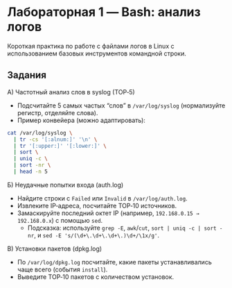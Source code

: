 # Лабораторная 1 — Bash: анализ логов

Короткая практика по работе с файлами логов в Linux с использованием базовых инструментов командной строки.

## 


## Задания

А) Частотный анализ слов в syslog (TOP‑5)
- Подсчитайте 5 самых частых “слов” в `/var/log/syslog` (нормализуйте регистр, отделяйте слова).
- Пример конвейера (можно адаптировать):
```bash
cat /var/log/syslog \
  | tr -cs '[:alnum:]' '\n' \
  | tr '[:upper:]' '[:lower:]' \
  | sort \
  | uniq -c \
  | sort -nr \
  | head -n 5
```

Б) Неудачные попытки входа (auth.log)
- Найдите строки с `Failed` или `Invalid` в `/var/log/auth.log`.
- Извлеките IP‑адреса, посчитайте TOP‑10 источников. 
- Замаскируйте последний октет IP (например, `192.168.0.15 → 192.168.0.x`) с помощью `sed`.
  - Подсказка: используйте `grep -E`, `awk`/`cut`, `sort | uniq -c | sort -nr`, и `sed -E 's/(\d+\.\d+\.\d+\.)\d+/\1x/g'`.

В) Установки пакетов (dpkg.log)
- По `/var/log/dpkg.log` посчитайте, какие пакеты устанавливались чаще всего (события `install`).
- Выведите TOP‑10 пакетов с количеством установок.



